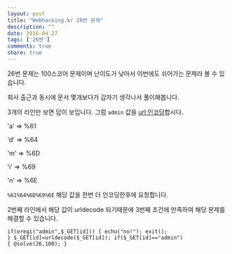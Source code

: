 ```yaml
---
layout: post
title: "Webhacking.kr 26번 문제"
description: ""
date: 2016-04-27
tags: ['26번']
comments: true
share: true
---
```


26번 문제는 100스코어 문제이며 난이도가 낮아서 이번에도 쉬어가는 문제라 볼 수 있습니다.

회사 출근과 동시에 문서 몇개보다가 갑자기 생각나서 풀이해봅니다.

3개의 라인만 보면 답이 보입니다. 그럼 `admin` 값을 [url
인코딩](http://www.w3schools.com/tags/ref_urlencode.asp)합시다.

  

'a' => %61

'd' => %64

'm' => %6D

'i' => %69

'n' => %6E

  

`%61%64%6D%69%6E` 해당 값을 한번 더 인코딩한후에 요청합니다.

2번째 라인에서 해당 값이 urldecode 되기때문에 3번째 조건에 만족하여 해당 문제를 해결할 수 있습니다.

  

    if(eregi("admin",$_GET[id])) { echo("no!"); exit(); } $_GET[id]=urldecode($_GET[id]); if($_GET[id]=="admin") { @solve(26,100); } 

  

